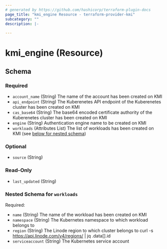 ```yaml
---
# generated by https://github.com/hashicorp/terraform-plugin-docs
page_title: "kmi_engine Resource - terraform-provider-kmi"
subcategory: ""
description: |-
  
---
```


# kmi_engine (Resource)





<!-- schema generated by tfplugindocs -->
## Schema

### Required

- `account_name` (String) The name of the account has been created on KMI
- `api_endpoint` (String) The Kuberenetes API endpoint of the Kuberenetes cluster has been created on KMI
- `cas_base64` (String) The base64 encoded certificate authority of the Kuberenetes cluster has been created on KMI
- `engine` (String) Authentication engine name to be created on KMI
- `workloads` (Attributes List) The list of workloads has been created on KMI (see [below for nested schema](#nestedatt--workloads))

### Optional

- `source` (String)

### Read-Only

- `last_updated` (String)

<a id="nestedatt--workloads"></a>
### Nested Schema for `workloads`

Required:

- `name` (String) The name of the workload has been created on KMI
- `namespace` (String) The Kubernetes namespace to which workload belongs to
- `region` (String) The Linode region to which cluster belongs to curl -s https://api.linode.com/v4/regions/ | jq .data[].id
- `serviceaccount` (String) The Kubernetes service account
